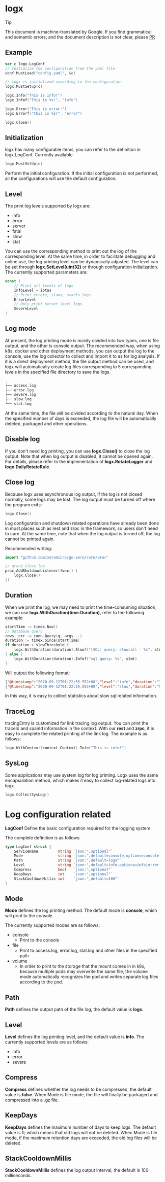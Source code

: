 # logx
> [!TIP]
> This document is machine-translated by Google. If you find grammatical and semantic errors, and the document description is not clear, please [PR](doc-contibute.md)

## Example

```go
var c logx.LogConf
// Initialize the configuration from the yaml file
conf.MustLoad("config.yaml", &c)

// logx is initialized according to the configuration
logx.MustSetup(c)

logx.Info("This is info!")
logx.Infof("This is %s!", "info")

logx.Error("This is error!")
logx.Errorf("this is %s!", "error")

logx.Close()
```

## Initialization
logx has many configurable items, you can refer to the definition in logx.LogConf. Currently available

```go
logx.MustSetUp(c)
```
Perform the initial configuration. If the initial configuration is not performed, all the configurations will use the default configuration.

## Level
The print log levels supported by logx are:
- info
- error
- server
- fatal
- slow
- stat

You can use the corresponding method to print out the log of the corresponding level.
At the same time, in order to facilitate debugging and online use, the log printing level can be dynamically adjusted. The level can be set through **logx.SetLevel(uint32)** or through configuration initialization. The currently supported parameters are:

```go
const (
	// Print all levels of logs
	InfoLevel = iotas
	// Print errors, slows, stacks logs
	ErrorLevel
	// Only print server level logs
	SevereLevel
)
```

## Log mode
At present, the log printing mode is mainly divided into two types, one is file output, and the other is console output. The recommended way, when using k8s, docker and other deployment methods, you can output the log to the console, use the log collector to collect and import it to es for log analysis. If it is a direct deployment method, the file output method can be used, and logx will automatically create log files corresponding to 5 corresponding levels in the specified file directory to save the logs.

```bash
.
├── access.log
├── error.log
├── severe.log
├── slow.log
└── stat.log
```

At the same time, the file will be divided according to the natural day. When the specified number of days is exceeded, the log file will be automatically deleted, packaged and other operations.

## Disable log
If you don't need log printing, you can use **logx.Close()** to close the log output. Note that when log output is disabled, it cannot be opened again. For details, please refer to the implementation of **logx.RotateLogger** and **logx.DailyRotateRule**.

## Close log
Because logx uses asynchronous log output, if the log is not closed normally, some logs may be lost. The log output must be turned off where the program exits:
```go
logx.Close()
```
Log configuration and shutdown related operations have already been done in most places such as rest and zrpc in the framework, so users don't need to care.
At the same time, note that when the log output is turned off, the log cannot be printed again.

Recommended writing:
```go
import "github.com/zeromicro/go-zero/core/proc"

// grace close log
proc.AddShutdownListener(func() {
	logx.Close()
})
```

## Duration
When we print the log, we may need to print the time-consuming situation, we can use **logx.WithDuration(time.Duration)**, refer to the following example:

```go
startTime := timex.Now()
// Database query
rows, err := conn.Query(q, args...)
duration := timex.Since(startTime)
if duration > slowThreshold {
    logx.WithDuration(duration).Slowf("[SQL] query: slowcall - %s", stmt)
} else {
    logx.WithDuration(duration).Infof("sql query: %s", stmt)
}
```


Will output the following format:

```json
{"@timestamp":"2020-09-12T01:22:55.552+08","level":"info","duration":"3.0ms","content":"sql query:..."}
{"@timestamp":"2020-09-12T01:22:55.552+08","level":"slow","duration":"500ms","content":"[SQL] query: slowcall - ..."}
```

In this way, it is easy to collect statistics about slow sql related information.

## TraceLog
tracingEntry is customized for link tracing log output. You can print the traceId and spanId information in the context. With our **rest** and **zrpc**, it is easy to complete the related printing of the link log. The example is as follows:

```go
logx.WithContext(context.Context).Info("This is info!")
```


## SysLog

Some applications may use system log for log printing. Logx uses the same encapsulation method, which makes it easy to collect log-related logs into logx.

```go
logx.CollectSysLog()
```




# Log configuration related
**LogConf** Define the basic configuration required for the logging system

The complete definition is as follows:

```go
type LogConf struct {
	ServiceName         string `json:",optional"`
	Mode                string `json:",default=console,options=console|file|volume"`
	Path                string `json:",default=logs"`
	Level               string `json:",default=info,options=info|error|severe"`
	Compress            bool   `json:",optional"`
	KeepDays            int    `json:",optional"`
	StackCooldownMillis int    `json:",default=100"`
}
```


## Mode
**Mode** defines the log printing method. The default mode is **console**, which will print to the console.

The currently supported modes are as follows:

- console
    -  Print to the console
- file
    - Print to access.log, error.log, stat.log and other files in the specified path
- volume
    - In order to print to the storage that the mount comes in in k8s, because multiple pods may overwrite the same file, the volume mode automatically recognizes the pod and writes separate log files according to the pod.

## Path
**Path** defines the output path of the file log, the default value is **logs**.

## Level
**Level** defines the log printing level, and the default value is **info**.
The currently supported levels are as follows:

- info
- error
- severe



## Compress
**Compress** defines whether the log needs to be compressed, the default value is **false**. When Mode is file mode, the file will finally be packaged and compressed into a .gz file.


## KeepDays
**KeepDays** defines the maximum number of days to keep logs. The default value is 0, which means that old logs will not be deleted. When Mode is file mode, if the maximum retention days are exceeded, the old log files will be deleted.


## StackCooldownMillis
**StackCooldownMillis** defines the log output interval, the default is 100 milliseconds.
